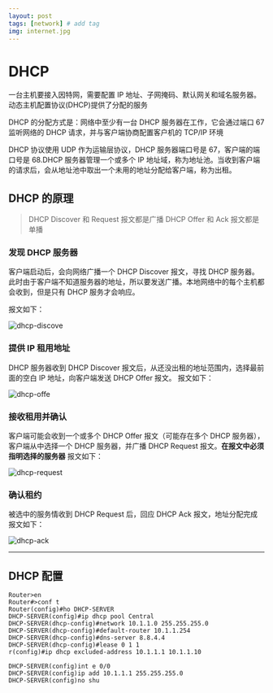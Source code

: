 ```yaml
---
layout: post
tags: [network] # add tag
img: internet.jpg
---
```


# DHCP

一台主机要接入因特网，需要配置 IP 地址、子网掩码、默认网关和域名服务器。动态主机配置协议(DHCP)提供了分配的服务

DHCP 的分配方式是：网络中至少有一台 DHCP 服务器在工作，它会通过端口 67 监听网络的 DHCP 请求，并与客户端协商配置客户机的 TCP/IP 环境

DHCP 协议使用 UDP 作为运输层协议，DHCP 服务器端口号是 67，客户端的端口号是 68.DHCP 服务器管理一个或多个 IP 地址域，称为地址池。当收到客户端的请求后，会从地址池中取出一个未用的地址分配给客户端，称为出租。

## DHCP 的原理

> DHCP Discover 和 Request 报文都是广播
> DHCP Offer 和 Ack 报文都是单播

### 发现 DHCP 服务器

客户端启动后，会向网络广播一个 DHCP Discover 报文，寻找 DHCP 服务器。此时由于客户端不知道服务器的地址，所以要发送广播。本地网络中的每个主机都会收到，但是只有 DHCP 服务才会响应。

报文如下：

![dhcp-discove]({{site.baseurl}}/assets/img/dhcp-discover.png)


### 提供 IP 租用地址

DHCP 服务器收到 DHCP Discover 报文后，从还没出租的地址范围内，选择最前面的空白 IP 地址，向客户端发送 DHCP Offer 报文。
报文如下：

![dhcp-offe]({{site.baseurl}}/assets/img/dhcp-offer.png)



### 接收租用并确认

客户端可能会收到一个或多个 DHCP Offer 报文（可能存在多个 DHCP 服务器），客户端从中选择一个 DHCP 服务器，并广播 DHCP Request 报文。**在报文中必须指明选择的服务器**
报文如下：

![dhcp-request]({{site.baseurl}}/assets/img/dhcp-request.png)

### 确认租约

被选中的服务情收到 DHCP Request 后，回应 DHCP Ack 报文，地址分配完成
报文如下：

![dhcp-ack]({{site.baseurl}}/assets/img/dhcp-ack.png)

---

## DHCP 配置

```
Router>en
Router#>conf t
Router(config)#ho DHCP-SERVER
DHCP-SERVER(config)#ip dhcp pool Central  
DHCP-SERVER(dhcp-config)#network 10.1.1.0 255.255.255.0
DHCP-SERVER(dhcp-config)#default-router 10.1.1.254
DHCP-SERVER(dhcp-config)#dns-server 8.8.4.4
DHCP-SERVER(dhcp-config)#lease 0 1 1
r(config)#ip dhcp excluded-address 10.1.1.1 10.1.1.10

DHCP-SERVER(config)int e 0/0 
DHCP-SERVER(config)ip add 10.1.1.1 255.255.255.0
DHCP-SERVER(config)no shu
```



